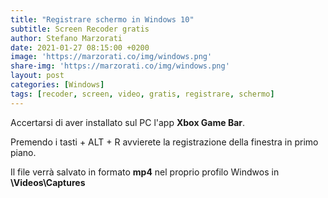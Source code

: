 ```yaml
---
title: "Registrare schermo in Windows 10"
subtitle: Screen Recoder gratis
author: Stefano Marzorati
date: 2021-01-27 08:15:00 +0200
image: 'https://marzorati.co/img/windows.png'
share-img: 'https://marzorati.co/img/windows.png'
layout: post
categories: [Windows]
tags: [recoder, screen, video, gratis, registrare, schermo]
---
```

Accertarsi di aver installato sul PC l'app **Xbox Game Bar**.   

Premendo i tasti <i class="fa fa-windows" aria-hidden="true"></i> + ALT + R avvierete la registrazione della finestra in primo piano.

Il file verrà salvato in formato **mp4** nel proprio profilo Windwos in **\Videos\Captures**   
